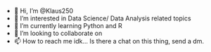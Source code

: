 - 👋 Hi, I’m @Klaus250
- 👀 I’m interested in Data Science/ Data Analysis related topics
- 🌱 I’m currently learning Python and R
- 💞️ I’m looking to collaborate on 
- 📫 How to reach me idk... Is there a chat on this thing, send a dm. 

<!---
Klaus250/Klaus250 is a ✨ special ✨ repository because its `README.md` (this file) appears on your GitHub profile.
You can click the Preview link to take a look at your changes.
--->
